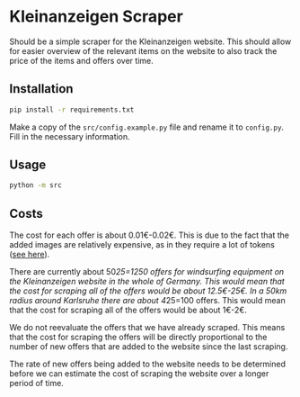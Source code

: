 # Kleinanzeigen Scraper

Should be a simple scraper for the Kleinanzeigen website. This should allow for easier overview of the relevant items on the website to also track the price of the items and offers over time.

## Installation

```bash
pip install -r requirements.txt
```

Make a copy of the `src/config.example.py` file and rename it to `config.py`. Fill in the necessary information.

## Usage

```bash
python -m src
```

## Costs

The cost for each offer is about 0.01€-0.02€. This is due to the fact that the added images are relatively expensive, as in they require a lot of tokens ([see here](https://platform.openai.com/docs/guides/vision)).

There are currently about 50*25=1250 offers for windsurfing equipment on the Kleinanzeigen website in the whole of Germany. This would mean that the cost for scraping all of the offers would be about 12.5€-25€. In a 50km radius around Karlsruhe there are about 4*25=100 offers. This would mean that the cost for scraping all of the offers would be about 1€-2€.

We do not reevaluate the offers that we have already scraped. This means that the cost for scraping the offers will be directly proportional to the number of new offers that are added to the website since the last scraping.

The rate of new offers being added to the website needs to be determined before we can estimate the cost of scraping the website over a longer period of time.
